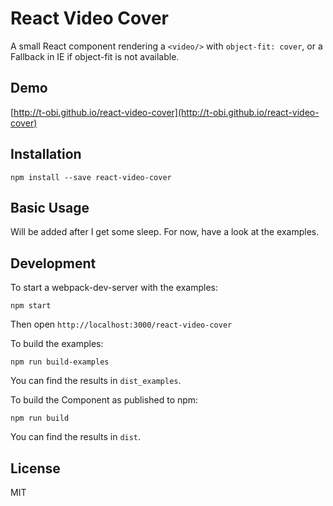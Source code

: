 # React Video Cover
A small React component rendering a `<video/>` with `object-fit: cover`, or a Fallback in IE if object-fit is not available.

## Demo
[http://t-obi.github.io/react-video-cover](http://t-obi.github.io/react-video-cover)

## Installation
```shell
npm install --save react-video-cover
```

## Basic Usage
Will be added after I get some sleep. For now, have a look at the examples.

## Development
To start a webpack-dev-server with the examples:
```shell
npm start
```
Then open `http://localhost:3000/react-video-cover`

To build the examples:
```shell
npm run build-examples
```
You can find the results in `dist_examples`.

To build the Component as published to npm:
```shell
npm run build
```
You can find the results in `dist`.

## License
MIT
